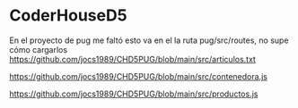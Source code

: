 # CoderHouseD5

En el proyecto de pug me faltó esto va en el la ruta 
pug/src/routes, no supe cómo cargarlos 
https://github.com/jocs1989/CHD5PUG/blob/main/src/articulos.txt

https://github.com/jocs1989/CHD5PUG/blob/main/src/contenedora.js

https://github.com/jocs1989/CHD5PUG/blob/main/src/productos.js
